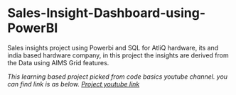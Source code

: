 # Sales-Insight-Dashboard-using-PowerBI
Sales insights project using Powerbi and SQL for AtliQ hardware, its and india based hardware company, in this project the insights are derived from the Data using AIMS Grid features.

_This learning based project picked from code basics youtube channel. you can find link is as below._
  *[Project youtube link](https://www.youtube.com/watch?v=hhZ62IlTxYs&list=PLeo1K3hjS3uva8pk1FI3iK9kCOKQdz1I9)*

